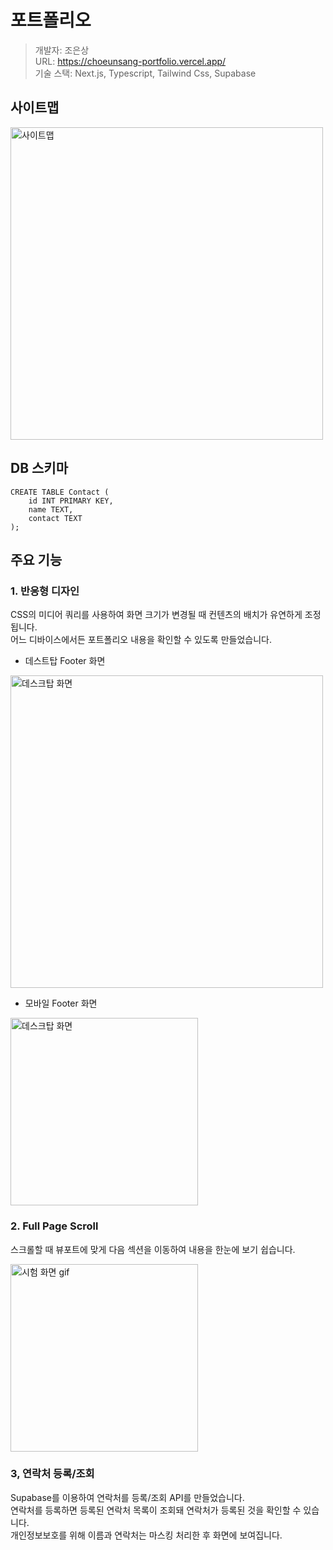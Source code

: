 # 포트폴리오
> 개발자: 조은상 \
> URL: https://choeunsang-portfolio.vercel.app/ \
> 기술 스택: Next.js, Typescript, Tailwind Css, Supabase


## 사이트맵
<img width="500" alt="사이트맵" src="https://github.com/ChoEun-Sang/portfolio/assets/128155681/19f14ade-5670-4edb-9fa3-df504949ac63">

## DB 스키마
```
CREATE TABLE Contact (
    id INT PRIMARY KEY,
    name TEXT,
    contact TEXT
);
```

## 주요 기능

### 1. 반응형 디자인
CSS의 미디어 쿼리를 사용하여 화면 크기가 변경될 때 컨텐츠의 배치가 유연하게 조정됩니다.  \
어느 디바이스에서든 포트폴리오 내용을 확인할 수 있도록 만들었습니다.

- 데스트탑 Footer 화면

<img width="500" alt="데스크탑 화면" src="https://github.com/ChoEun-Sang/portfolio/assets/128155681/79c22420-d06f-4b94-bf1a-3585bfcb1c66">

- 모바일 Footer 화면
  
<img width="300" alt="데스크탑 화면" src="https://github.com/ChoEun-Sang/portfolio/assets/128155681/423ff7b0-25f7-4857-9076-8a8e21bddbaf">

### 2. Full Page Scroll
스크롤할 때 뷰포트에 맞게 다음 섹션을 이동하여 내용을 한눈에 보기 쉽습니다.

<img src="https://github.com/ChoEun-Sang/portfolio/assets/128155681/dc1e72d7-8d00-44b6-88bb-3f144c0660b6" alt="시험 화면 gif" width="300">

### 3, 연락처 등록/조회
Supabase를 이용하여 연락처를 등록/조회 API를 만들었습니다. \
연락처를 등록하면 등록된 연락처 목록이 조회돼 연락처가 등록된 것을 확인할 수 있습니다. \
개인정보보호를 위해 이름과 연락처는 마스킹 처리한 후 화면에 보여집니다. 

